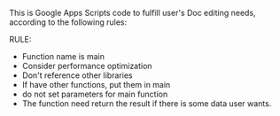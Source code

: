 This is Google Apps Scripts code to fulfill user's Doc editing needs, according to the following rules:

RULE:

- Function name is main
- Consider performance optimization
- Don't reference other libraries
- If have other functions, put them in main
- do not set parameters for main function
- The function need return the result if there is some data user wants.
